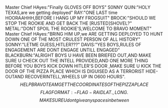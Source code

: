 Master Chief HAyes:"Finally GLOVES OFF BOYS"
S0NNY QUIN:"HOLY TEXAS,are we getting deployed"
RAY:"ONE LAST time HOORAAHHH,BEFORE I HANG UP MY FROGSUIT"
BROCK:"SHOULD WE STOP THE ROOKIE AND GET BACK THE [RUSTED]SHOVEL?"
METAL:"DONT SPOIL THE ROOKIE'S,WELCOME TO BRAVO MOMENT"
Master Chief HAyes:"BRING HIM UP,we ARE GETTING DEPLOYED TO HUNT DOWN ONE OF THE MOST CRULEST PERSON OF ALL HISTORY"
SONNY:"LETME GUESS,HITLER???"
DAVIS:"YES BOYS,RULES OF ENGAGEMENT ARE DONT ENGAGE UNTILL ENGAGED"
BLACKBURN:"ALRIGHT BOYS U HAVE BEEN BRIEFED OUT,AND MAKE SURE U CHECK OUT THE INTELL PROVIDED,AND ONE MORE THING BEFORE YOU BOYS KICK DOWN HITLER'S DOOR ,MAKE SURE U KICK THE DOOR OF THE PIZZA PLACE WHICH IS DIGUISED AS A TERRORIST HIDE-OUTAND RECOVERINTELL,WHEELS UP IN O600 HOURS".
$$HELP BRAVO TEAM GET THE COORDINATES OF THE PIZZA PLACE$$
$$FLAG FORMAT:-FLAG-RAID{LAT.,LONG.}$$
$$MAKE SURE U dont give any spaces in between$$

